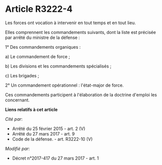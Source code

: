 # Article R3222-4

Les forces ont vocation à intervenir en tout temps et en tout lieu.

Elles comprennent les commandements suivants, dont la liste est précisée par arrêté du ministre de la défense :

1° Des commandements organiques :

a) Le commandement de force ;

b) Les divisions et les commandements spécialisés ;

c) Les brigades ;

2° Un commandement opérationnel : l'état-major de force.

Ces commandements participent à l'élaboration de la doctrine d'emploi les concernant.

**Liens relatifs à cet article**

_Cité par_:

  - Arrêté du 25 février 2015 - art. 2 (V)
  - Arrêté du 27 mars 2017 - art. 9
  - Code de la défense. - art. R3222-10 (V)

_Modifié par_:

  - Décret n°2017-417 du 27 mars 2017 - art. 1
